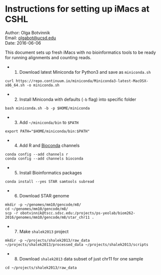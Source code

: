 # Instructions for setting up iMacs at CSHL

Author: Olga Botvinnik<br>
Email: olgabot@ucsd.edu<br>
Date: 2016-06-06<br>

This document sets up fresh iMacs with no bioinformatics tools to be ready for running alignments and counting reads.

- 1. Download latest Miniconda for Python3 and save as `miniconda.sh`
```
curl https://repo.continuum.io/miniconda/Miniconda3-latest-MacOSX-x86_64.sh -o miniconda.sh
```
- 2. Install Miniconda with defaults (`-b` flag) into specific folder
```
bash miniconda.sh -b -p $HOME/miniconda
```
- 3. Add `~/miniconda/bin` to `$PATH`
```
export PATH="$HOME/miniconda/bin:$PATH"
```
- 4. Add R and [Bioconda](https://bioconda.github.io) channels
```
conda config --add channels r
conda config --add channels bioconda
```
- 5. Install Bioinformatics packages
```
conda install --yes STAR samtools subread
```
- 6. Download STAR genome
```
mkdir -p ~/genomes/mm10/gencode/m8/
cd ~/genomes/mm10/gencode/m8/
scp -r obotvinnik@tscc.sdsc.edu:/projects/ps-yeolab/biom262-2016/genomes/mm10/gencode/m8/star_chr11 . 
```
- 7. Make `shalek2013` project
```
mkdir -p ~/projects/shalek2013/raw_data ~/projects/shalek2013/processed_data ~/projects/shalek2013/scripts
```
- 8. Download `shalek2013` data subset of just chr11 for one sample
```
cd ~/projects/shalek2013/raw_data
```
